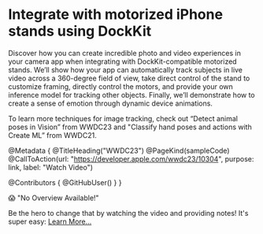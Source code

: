 # Integrate with motorized iPhone stands using DockKit

Discover how you can create incredible photo and video experiences in your camera app when integrating with DockKit-compatible motorized stands. We’ll show how your app can automatically track subjects in live video across a 360-degree field of view, take direct control of the stand to customize framing, directly control the motors, and provide your own inference model for tracking other objects. Finally, we’ll demonstrate how to create a sense of emotion through dynamic device animations.

To learn more techniques for image tracking, check out “Detect animal poses in Vision” from WWDC23 and "Classify hand poses and actions with Create ML” from WWDC21.

@Metadata {
   @TitleHeading("WWDC23")
   @PageKind(sampleCode)
   @CallToAction(url: "https://developer.apple.com/wwdc23/10304", purpose: link, label: "Watch Video")

   @Contributors {
      @GitHubUser(<replace this with your GitHub handle>)
   }
}

😱 "No Overview Available!"

Be the hero to change that by watching the video and providing notes! It's super easy:
 [Learn More…](https://wwdcnotes.github.io/WWDCNotes/documentation/wwdcnotes/contributing)

